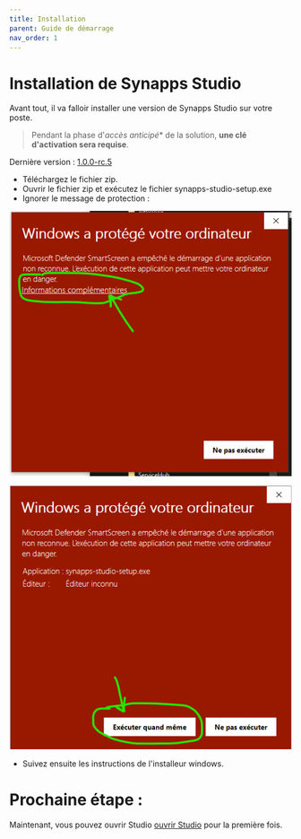 ```yaml
---
title: Installation
parent: Guide de démarrage
nav_order: 1
---
```


# Installation de Synapps Studio

Avant tout, il va falloir installer une version de Synapps Studio sur votre poste.

> Pendant la phase d'*accès anticipé** de la solution, **une clé d'activation sera requise**.

Dernière version : [1.0.0-rc.5](https://github.com/witsa/synapps/releases/download/1.0.0-rc.5/synapps-studio-setup.zip)

- Téléchargez le fichier zip.
- Ouvrir le fichier zip et exécutez le fichier synapps-studio-setup.exe
- Ignorer le message de protection :

![SynApps](../assets/install-warning-message.png)

![SynApps](../assets/install-warning-message-2.png)

- Suivez ensuite les instructions de l'installeur windows.


# Prochaine étape :
Maintenant, vous pouvez ouvrir Studio [ouvrir Studio](./first-open) pour la première fois.
